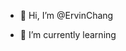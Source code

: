 - 👋 Hi, I’m @ErvinChang

- 🌱 I’m currently learning

<!---
ErvinChang/ErvinChang is a ✨ special ✨ repository because its `README.md` (this file) appears on your GitHub profile.
You can click the Preview link to take a look at your changes.
--->
